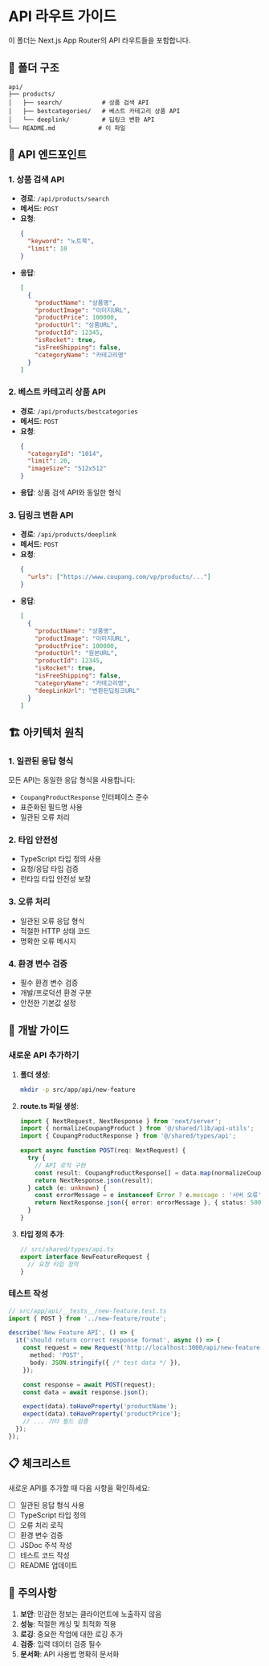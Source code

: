 # API 라우트 가이드

이 폴더는 Next.js App Router의 API 라우트들을 포함합니다.

## 📁 폴더 구조

```
api/
├── products/
│   ├── search/           # 상품 검색 API
│   ├── bestcategories/   # 베스트 카테고리 상품 API
│   └── deeplink/         # 딥링크 변환 API
└── README.md            # 이 파일
```

## 🔌 API 엔드포인트

### 1. 상품 검색 API
- **경로**: `/api/products/search`
- **메서드**: `POST`
- **요청**:
  ```json
  {
    "keyword": "노트북",
    "limit": 10
  }
  ```
- **응답**:
  ```json
  [
    {
      "productName": "상품명",
      "productImage": "이미지URL",
      "productPrice": 100000,
      "productUrl": "상품URL",
      "productId": 12345,
      "isRocket": true,
      "isFreeShipping": false,
      "categoryName": "카테고리명"
    }
  ]
  ```

### 2. 베스트 카테고리 상품 API
- **경로**: `/api/products/bestcategories`
- **메서드**: `POST`
- **요청**:
  ```json
  {
    "categoryId": "1014",
    "limit": 20,
    "imageSize": "512x512"
  }
  ```
- **응답**: 상품 검색 API와 동일한 형식

### 3. 딥링크 변환 API
- **경로**: `/api/products/deeplink`
- **메서드**: `POST`
- **요청**:
  ```json
  {
    "urls": ["https://www.coupang.com/vp/products/..."]
  }
  ```
- **응답**:
  ```json
  [
    {
      "productName": "상품명",
      "productImage": "이미지URL",
      "productPrice": 100000,
      "productUrl": "원본URL",
      "productId": 12345,
      "isRocket": true,
      "isFreeShipping": false,
      "categoryName": "카테고리명",
      "deepLinkUrl": "변환된딥링크URL"
    }
  ]
  ```

## 🏗️ 아키텍처 원칙

### 1. 일관된 응답 형식
모든 API는 동일한 응답 형식을 사용합니다:
- `CoupangProductResponse` 인터페이스 준수
- 표준화된 필드명 사용
- 일관된 오류 처리

### 2. 타입 안전성
- TypeScript 타입 정의 사용
- 요청/응답 타입 검증
- 런타임 타입 안전성 보장

### 3. 오류 처리
- 일관된 오류 응답 형식
- 적절한 HTTP 상태 코드
- 명확한 오류 메시지

### 4. 환경 변수 검증
- 필수 환경 변수 검증
- 개발/프로덕션 환경 구분
- 안전한 기본값 설정

## 🔧 개발 가이드

### 새로운 API 추가하기

1. **폴더 생성**:
   ```bash
   mkdir -p src/app/api/new-feature
   ```

2. **route.ts 파일 생성**:
   ```typescript
   import { NextRequest, NextResponse } from 'next/server';
   import { normalizeCoupangProduct } from '@/shared/lib/api-utils';
   import { CoupangProductResponse } from '@/shared/types/api';

   export async function POST(req: NextRequest) {
     try {
       // API 로직 구현
       const result: CoupangProductResponse[] = data.map(normalizeCoupangProduct);
       return NextResponse.json(result);
     } catch (e: unknown) {
       const errorMessage = e instanceof Error ? e.message : '서버 오류';
       return NextResponse.json({ error: errorMessage }, { status: 500 });
     }
   }
   ```

3. **타입 정의 추가**:
   ```typescript
   // src/shared/types/api.ts
   export interface NewFeatureRequest {
     // 요청 타입 정의
   }
   ```

### 테스트 작성

```typescript
// src/app/api/__tests__/new-feature.test.ts
import { POST } from '../new-feature/route';

describe('New Feature API', () => {
  it('should return correct response format', async () => {
    const request = new Request('http://localhost:3000/api/new-feature', {
      method: 'POST',
      body: JSON.stringify({ /* test data */ }),
    });

    const response = await POST(request);
    const data = await response.json();

    expect(data).toHaveProperty('productName');
    expect(data).toHaveProperty('productPrice');
    // ... 기타 필드 검증
  });
});
```

## 📋 체크리스트

새로운 API를 추가할 때 다음 사항을 확인하세요:

- [ ] 일관된 응답 형식 사용
- [ ] TypeScript 타입 정의
- [ ] 오류 처리 로직
- [ ] 환경 변수 검증
- [ ] JSDoc 주석 작성
- [ ] 테스트 코드 작성
- [ ] README 업데이트

## 🚨 주의사항

1. **보안**: 민감한 정보는 클라이언트에 노출하지 않음
2. **성능**: 적절한 캐싱 및 최적화 적용
3. **로깅**: 중요한 작업에 대한 로깅 추가
4. **검증**: 입력 데이터 검증 필수
5. **문서화**: API 사용법 명확히 문서화 